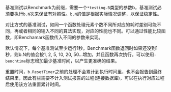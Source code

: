 基准测试以Benchmark为前缀，需要一个`*testing.B`类型的参数b，基准测试必须要执行`b.N`次来保证有对照性。`b.N`的值是根据实际情况调整，以保证稳定性。

对比方式的基准测试，如同一个函数处理元素个数不同所对应的耗时差别可能不同，再或者相同的输入不同的算法实现，对应的性能也不同。可以通过性能比较函数，即Benchamark函数传入不同的参数来实现。

默认情况下，每个基准测试至少运行1秒。Benchmark函数返回时如果还没到1秒，则b.N的值会按1, 2, 5, 10, 20, 50...增加，并且函数再次执行。可以使用`-benchtime`标志增加最少基准时间，以产生更准确的结果。

重置时间，`b.ResetTimer`之前的处理不会累计到执行时间里，也不会报告到最终结果里，因此有些需要不计入测试报告的过程(连接数据库)，可以在执行对应过程后使用该方法重置累计时间。
